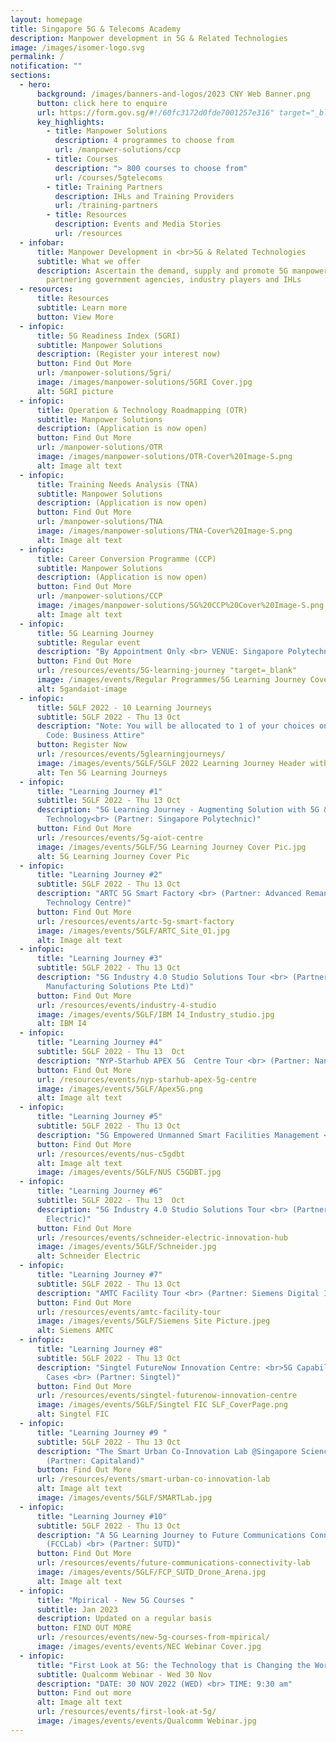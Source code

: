 ```yaml
---
layout: homepage
title: Singapore 5G & Telecoms Academy
description: Manpower development in 5G & Related Technologies
image: /images/isomer-logo.svg
permalink: /
notification: ""
sections:
  - hero:
      background: /images/banners-and-logos/2023 CNY Web Banner.png
      button: click here to enquire
      url: https://form.gov.sg/#!/60fc3172d0fde7001257e316" target="_blank
      key_highlights:
        - title: Manpower Solutions
          description: 4 programmes to choose from
          url: /manpower-solutions/ccp
        - title: Courses
          description: "> 800 courses to choose from"
          url: /courses/5gtelecoms
        - title: Training Partners
          description: IHLs and Training Providers
          url: /training-partners
        - title: Resources
          description: Events and Media Stories
          url: /resources
  - infobar:
      title: Manpower Development in <br>5G & Related Technologies
      subtitle: What we offer
      description: Ascertain the demand, supply and promote 5G manpower development by
        partnering government agencies, industry players and IHLs
  - resources:
      title: Resources
      subtitle: Learn more
      button: View More
  - infopic:
      title: 5G Readiness Index (5GRI)
      subtitle: Manpower Solutions
      description: (Register your interest now)
      button: Find Out More
      url: /manpower-solutions/5gri/
      image: /images/manpower-solutions/5GRI Cover.jpg
      alt: 5GRI picture
  - infopic:
      title: Operation & Technology Roadmapping (OTR)
      subtitle: Manpower Solutions
      description: (Application is now open)
      button: Find Out More
      url: /manpower-solutions/OTR
      image: /images/manpower-solutions/OTR-Cover%20Image-S.png
      alt: Image alt text
  - infopic:
      title: Training Needs Analysis (TNA)
      subtitle: Manpower Solutions
      description: (Application is now open)
      button: Find Out More
      url: /manpower-solutions/TNA
      image: /images/manpower-solutions/TNA-Cover%20Image-S.png
      alt: Image alt text
  - infopic:
      title: Career Conversion Programme (CCP)
      subtitle: Manpower Solutions
      description: (Application is now open)
      button: Find Out More
      url: /manpower-solutions/CCP
      image: /images/manpower-solutions/5G%20CCP%20Cover%20Image-S.png
      alt: Image alt text
  - infopic:
      title: 5G Learning Journey
      subtitle: Regular event
      description: "By Appointment Only <br> VENUE: Singapore Polytechnic"
      button: Find Out More
      url: /resources/events/5G-learning-journey "target=_blank"
      image: /images/events/Regular Programmes/5G Learning Journey Cover Image.png
      alt: 5gandaiot-image
  - infopic:
      title: 5GLF 2022 - 10 Learning Journeys
      subtitle: 5GLF 2022 - Thu 13 Oct
      description: "Note: You will be allocated to 1 of your choices only. <br> Dress
        Code: Business Attire"
      button: Register Now
      url: /resources/events/5glearningjourneys/
      image: /images/events/5GLF/5GLF 2022 Learning Journey Header with Date.jpg
      alt: Ten 5G Learning Journeys
  - infopic:
      title: "Learning Journey #1"
      subtitle: 5GLF 2022 - Thu 13 Oct
      description: "5G Learning Journey - Augmenting Solution with 5G & AIoT
        Technology<br> (Partner: Singapore Polytechnic)"
      button: Find Out More
      url: /resources/events/5g-aiot-centre
      image: /images/events/5GLF/5G Learning Journey Cover Pic.jpg
      alt: 5G Learning Journey Cover Pic
  - infopic:
      title: "Learning Journey #2"
      subtitle: 5GLF 2022 - Thu 13 Oct
      description: "ARTC 5G Smart Factory <br> (Partner: Advanced Remanufacturing and
        Technology Centre)"
      button: Find Out More
      url: /resources/events/artc-5g-smart-factory
      image: /images/events/5GLF/ARTC_Site_01.jpg
      alt: Image alt text
  - infopic:
      title: "Learning Journey #3"
      subtitle: 5GLF 2022 - Thu 13 Oct
      description: "5G Industry 4.0 Studio Solutions Tour <br> (Partner: IBM
        Manufacturing Solutions Pte Ltd)"
      button: Find Out More
      url: /resources/events/industry-4-studio
      image: /images/events/5GLF/IBM I4_Industry_studio.jpg
      alt: IBM I4
  - infopic:
      title: "Learning Journey #4"
      subtitle: 5GLF 2022 - Thu 13  Oct
      description: "NYP-Starhub APEX 5G  Centre Tour <br> (Partner: Nanyang Polytechnic)"
      button: Find Out More
      url: /resources/events/nyp-starhub-apex-5g-centre
      image: /images/events/5GLF/Apex5G.png
      alt: Image alt text
  - infopic:
      title: "Learning Journey #5"
      subtitle: 5GLF 2022 - Thu 13 Oct
      description: "5G Empowered Unmanned Smart Facilities Management <br> (Partner: NUS)"
      button: Find Out More
      url: /resources/events/nus-c5gdbt
      alt: Image alt text
      image: /images/events/5GLF/NUS C5GDBT.jpg
  - infopic:
      title: "Learning Journey #6"
      subtitle: 5GLF 2022 - Thu 13  Oct
      description: "5G Industry 4.0 Studio Solutions Tour <br> (Partner: Schneider
        Electric)"
      button: Find Out More
      url: /resources/events/schneider-electric-innovation-hub
      image: /images/events/5GLF/Schneider.jpg
      alt: Schneider Electric
  - infopic:
      title: "Learning Journey #7"
      subtitle: 5GLF 2022 - Thu 13 Oct
      description: "AMTC Facility Tour <br> (Partner: Siemens Digital Industry)"
      button: Find Out More
      url: /resources/events/amtc-facility-tour
      image: /images/events/5GLF/Siemens Site Picture.jpeg
      alt: Siemens AMTC
  - infopic:
      title: "Learning Journey #8"
      subtitle: 5GLF 2022 - Thu 13 Oct
      description: "Singtel FutureNow Innovation Centre: <br>5G Capabilities & Use
        Cases <br> (Partner: Singtel)"
      button: Find Out More
      url: /resources/events/singtel-futurenow-innovation-centre
      image: /images/events/5GLF/Singtel FIC SLF_CoverPage.png
      alt: Singtel FIC
  - infopic:
      title: "Learning Journey #9 "
      subtitle: 5GLF 2022 - Thu 13 Oct
      description: "The Smart Urban Co-Innovation Lab @Singapore Science Park II <br>
        (Partner: Capitaland)"
      button: Find Out More
      url: /resources/events/smart-urban-co-innovation-lab
      alt: Image alt text
      image: /images/events/5GLF/SMARTLab.jpg
  - infopic:
      title: "Learning Journey #10"
      subtitle: 5GLF 2022 - Thu 13 Oct
      description: "A 5G Learning Journey to Future Communications Connectivity Lab
        (FCCLab) <br> (Partner: SUTD)"
      button: Find Out More
      url: /resources/events/future-communications-connectivity-lab
      image: /images/events/5GLF/FCP_SUTD_Drone_Arena.jpg
      alt: Image alt text
  - infopic:
      title: "Mpirical - New 5G Courses "
      subtitle: Jan 2023
      description: Updated on a regular basis
      button: FIND OUT MORE
      url: /resources/events/new-5g-courses-from-mpirical/
      image: /images/events/events/NEC Webinar Cover.jpg
  - infopic:
      title: "First Look at 5G: the Technology that is Changing the World"
      subtitle: Qualcomm Webinar - Wed 30 Nov
      description: "DATE: 30 NOV 2022 (WED) <br> TIME: 9:30 am"
      button: Find out more
      alt: Image alt text
      url: /resources/events/first-look-at-5g/
      image: /images/events/events/Qualcomm Webinar.jpg
---
```

